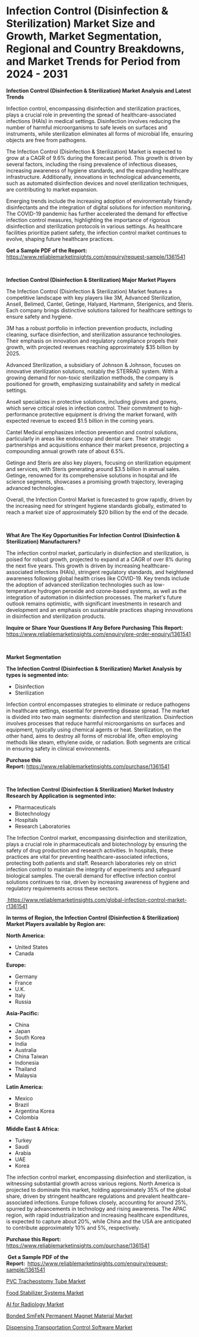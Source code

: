 <p><h1>Infection Control (Disinfection & Sterilization) Market Size and Growth, Market Segmentation, Regional and Country Breakdowns, and Market Trends for Period from 2024 -  2031</h1></p><p><strong>Infection Control (Disinfection & Sterilization) Market Analysis and Latest Trends</strong></p>
<p><p>Infection control, encompassing disinfection and sterilization practices, plays a crucial role in preventing the spread of healthcare-associated infections (HAIs) in medical settings. Disinfection involves reducing the number of harmful microorganisms to safe levels on surfaces and instruments, while sterilization eliminates all forms of microbial life, ensuring objects are free from pathogens.</p><p>The Infection Control (Disinfection & Sterilization) Market is expected to grow at a CAGR of 9.6% during the forecast period. This growth is driven by several factors, including the rising prevalence of infectious diseases, increasing awareness of hygiene standards, and the expanding healthcare infrastructure. Additionally, innovations in technological advancements, such as automated disinfection devices and novel sterilization techniques, are contributing to market expansion. </p><p>Emerging trends include the increasing adoption of environmentally friendly disinfectants and the integration of digital solutions for infection monitoring. The COVID-19 pandemic has further accelerated the demand for effective infection control measures, highlighting the importance of rigorous disinfection and sterilization protocols in various settings. As healthcare facilities prioritize patient safety, the infection control market continues to evolve, shaping future healthcare practices.</p></p>
<p><strong>Get a Sample PDF of the Report:&nbsp;</strong> <a href="https://www.reliablemarketinsights.com/enquiry/request-sample/1361541?utm_campaign=1512&utm_medium=2&utm_source=Github&utm_content=ia&utm_term=05122024&utm_id=infection-control-disinfection-sterilization">https://www.reliablemarketinsights.com/enquiry/request-sample/1361541</a></p>
<p>&nbsp;</p>
<p><strong>Infection Control (Disinfection & Sterilization) Major Market Players</strong></p>
<p><p>The Infection Control (Disinfection & Sterilization) Market features a competitive landscape with key players like 3M, Advanced Sterilization, Ansell, Belimed, Cantel, Getinge, Halyard, Hartmann, Sterigenics, and Steris. Each company brings distinctive solutions tailored for healthcare settings to ensure safety and hygiene.</p><p>3M has a robust portfolio in infection prevention products, including cleaning, surface disinfection, and sterilization assurance technologies. Their emphasis on innovation and regulatory compliance propels their growth, with projected revenues reaching approximately $35 billion by 2025.</p><p>Advanced Sterilization, a subsidiary of Johnson & Johnson, focuses on innovative sterilization solutions, notably the STERRAD system. With a growing demand for non-toxic sterilization methods, the company is positioned for growth, emphasizing sustainability and safety in medical settings.</p><p>Ansell specializes in protective solutions, including gloves and gowns, which serve critical roles in infection control. Their commitment to high-performance protective equipment is driving the market forward, with expected revenue to exceed $1.5 billion in the coming years.</p><p>Cantel Medical emphasizes infection prevention and control solutions, particularly in areas like endoscopy and dental care. Their strategic partnerships and acquisitions enhance their market presence, projecting a compounding annual growth rate of about 6.5%.</p><p>Getinge and Steris are also key players, focusing on sterilization equipment and services, with Steris generating around $3.5 billion in annual sales. Getinge, renowned for its comprehensive solutions in hospital and life science segments, showcases a promising growth trajectory, leveraging advanced technologies.</p><p>Overall, the Infection Control Market is forecasted to grow rapidly, driven by the increasing need for stringent hygiene standards globally, estimated to reach a market size of approximately $20 billion by the end of the decade.</p></p>
<p>&nbsp;</p>
<p><strong>What Are The Key Opportunities For Infection Control (Disinfection & Sterilization) Manufacturers?</strong></p>
<p><p>The infection control market, particularly in disinfection and sterilization, is poised for robust growth, projected to expand at a CAGR of over 8% during the next five years. This growth is driven by increasing healthcare-associated infections (HAIs), stringent regulatory standards, and heightened awareness following global health crises like COVID-19. Key trends include the adoption of advanced sterilization technologies such as low-temperature hydrogen peroxide and ozone-based systems, as well as the integration of automation in disinfection processes. The market's future outlook remains optimistic, with significant investments in research and development and an emphasis on sustainable practices shaping innovations in disinfection and sterilization products.</p></p>
<p><strong>Inquire or Share Your Questions If Any Before Purchasing This Report:</strong> <a href="https://www.reliablemarketinsights.com/enquiry/pre-order-enquiry/1361541?utm_campaign=1512&utm_medium=2&utm_source=Github&utm_content=ia&utm_term=05122024&utm_id=infection-control-disinfection-sterilization">https://www.reliablemarketinsights.com/enquiry/pre-order-enquiry/1361541</a></p>
<p>&nbsp;</p>
<p><strong>Market Segmentation</strong></p>
<p><strong>The Infection Control (Disinfection & Sterilization) Market Analysis by types is segmented into:</strong></p>
<p><ul><li>Disinfection</li><li>Sterilization</li></ul></p>
<p><p>Infection control encompasses strategies to eliminate or reduce pathogens in healthcare settings, essential for preventing disease spread. The market is divided into two main segments: disinfection and sterilization. Disinfection involves processes that reduce harmful microorganisms on surfaces and equipment, typically using chemical agents or heat. Sterilization, on the other hand, aims to destroy all forms of microbial life, often employing methods like steam, ethylene oxide, or radiation. Both segments are critical in ensuring safety in clinical environments.</p></p>
<p><strong>Purchase this Report:&nbsp;</strong><a href="https://www.reliablemarketinsights.com/purchase/1361541?utm_campaign=1512&utm_medium=2&utm_source=Github&utm_content=ia&utm_term=05122024&utm_id=infection-control-disinfection-sterilization">https://www.reliablemarketinsights.com/purchase/1361541</a></p>
<p>&nbsp;</p>
<p><strong>The Infection Control (Disinfection & Sterilization) Market Industry Research by Application is segmented into:</strong></p>
<p><ul><li>Pharmaceuticals</li><li>Biotechnology</li><li>Hospitals</li><li>Research Laboratories</li></ul></p>
<p><p>The Infection Control market, encompassing disinfection and sterilization, plays a crucial role in pharmaceuticals and biotechnology by ensuring the safety of drug production and research activities. In hospitals, these practices are vital for preventing healthcare-associated infections, protecting both patients and staff. Research laboratories rely on strict infection control to maintain the integrity of experiments and safeguard biological samples. The overall demand for effective infection control solutions continues to rise, driven by increasing awareness of hygiene and regulatory requirements across these sectors.</p></p>
<p><a href="https://www.reliablemarketinsights.com/global-infection-control-market-r1361541?utm_campaign=1512&utm_medium=2&utm_source=Github&utm_content=ia&utm_term=05122024&utm_id=infection-control-disinfection-sterilization">&nbsp;https://www.reliablemarketinsights.com/global-infection-control-market-r1361541</a></p>
<p><strong>In terms of Region, the Infection Control (Disinfection & Sterilization) Market Players available by Region are:</strong></p>
<p>
    <p> <strong> North America: </strong>
        <ul>
            <li>United States</li>
            <li>Canada</li>
        </ul>
        </p> 
    <p> <strong> Europe: </strong>
        <ul>
            <li>Germany</li>
            <li>France</li>
            <li>U.K.</li>
            <li>Italy</li>
            <li>Russia</li>
        </ul>
        </p> 
    <p> <strong> Asia-Pacific: </strong>
        <ul>
            <li>China</li>
            <li>Japan</li>
            <li>South Korea</li>
            <li>India</li>
            <li>Australia</li>
            <li>China Taiwan</li>
            <li>Indonesia</li>
            <li>Thailand</li>
            <li>Malaysia</li>
        </ul>
        </p> 
    <p> <strong> Latin America: </strong>
        <ul>
            <li>Mexico</li>
            <li>Brazil</li>
            <li>Argentina Korea</li>
            <li>Colombia</li>
        </ul>
        </p> 
    <p> <strong> Middle East & Africa: </strong>
        <ul>
            <li>Turkey</li>
            <li>Saudi</li>
            <li>Arabia</li>
            <li>UAE</li>
            <li>Korea</li>
        </ul>
    </p>
    </p>
<p><p>The infection control market, encompassing disinfection and sterilization, is witnessing substantial growth across various regions. North America is projected to dominate this market, holding approximately 35% of the global share, driven by stringent healthcare regulations and prevalent healthcare-associated infections. Europe follows closely, accounting for around 25%, spurred by advancements in technology and rising awareness. The APAC region, with rapid industrialization and increasing healthcare expenditures, is expected to capture about 20%, while China and the USA are anticipated to contribute approximately 10% and 5%, respectively.</p></p>
<p><strong>Purchase this Report: </strong><a href="https://www.reliablemarketinsights.com/purchase/1361541?utm_campaign=1512&utm_medium=2&utm_source=Github&utm_content=ia&utm_term=05122024&utm_id=infection-control-disinfection-sterilization">https://www.reliablemarketinsights.com/purchase/1361541</a></p>
<p>&nbsp;<strong>Get a Sample PDF of the Report:&nbsp;&nbsp;</strong><a href="https://www.reliablemarketinsights.com/enquiry/request-sample/1361541?utm_campaign=1512&utm_medium=2&utm_source=Github&utm_content=ia&utm_term=05122024&utm_id=infection-control-disinfection-sterilization">https://www.reliablemarketinsights.com/enquiry/request-sample/1361541</a></p>
<p><strong></strong></p>
<p><p><a href="https://www.linkedin.com/pulse/pvc-tracheostomy-tube-market-forecast-2024-2031-components-cxspc?utm_campaign=1512&utm_medium=2&utm_source=Github&utm_content=ia&utm_term=05122024&utm_id=infection-control-disinfection-sterilization">PVC Tracheostomy Tube Market</a></p><p><a href="https://github.com/mookiesville/Market-Research-Report-List-1/blob/main/food-stabilizer-systems-market.md?utm_campaign=1512&utm_medium=2&utm_source=Github&utm_content=ia&utm_term=05122024&utm_id=infection-control-disinfection-sterilization">Food Stabilizer Systems Market</a></p><p><a href="https://www.linkedin.com/pulse/growth-potential-ai-radiology-market-trend-analysis-forecasted-racnc?utm_campaign=1512&utm_medium=2&utm_source=Github&utm_content=ia&utm_term=05122024&utm_id=infection-control-disinfection-sterilization">AI for Radiology Market</a></p><p><a href="https://issuu.com/reportprime-2/docs/bonded-smfen-permanent-magnet-material-market-size?utm_campaign=1512&utm_medium=2&utm_source=Github&utm_content=ia&utm_term=05122024&utm_id=infection-control-disinfection-sterilization">Bonded SmFeN Permanent Magnet Material Market</a></p><p><a href="https://issuu.com/reportprime-2/docs/dispensing-transportation-control-software-market-?utm_campaign=1512&utm_medium=2&utm_source=Github&utm_content=ia&utm_term=05122024&utm_id=infection-control-disinfection-sterilization">Dispensing Transportation Control Software Market</a></p></p>